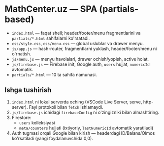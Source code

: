 # MathCenter.uz — SPA (partials-based)

- `index.html` — faqat shell; header/footer/menu fragmentlarini va `partials/*.html` sahifalarni ko'rsatadi.
- `css/style.css`, `css/menu.css` — global uslublar va drawer menyu.
- `js/app.js` — hash-router, fragmentlarni yuklash, header/footer/menu ni o'rnatish.
- `js/menu.js` — menyu havolalari, drawer ochish/yopish, active holat.
- `js/firebase.js` — Firebase init, Google auth, `users` hujjat, `numericId` avtomatik.
- `partials/*.html` — 10 ta sahifa namunasi.

## Ishga tushirish
1) `index.html` ni lokal serverda oching (VSCode Live Server, serve, http-server). Fayl protokoli bilan `fetch` ishlamaydi.
2) `js/firebase.js` ichidagi `firebaseConfig` ni o'zingizniki bilan almashtiring.
3) Firestore:
   - `users` kolleksiyasi
   - `meta/counters` hujjati (ixtiyoriy, `lastNumericId` avtomatik yaratiladi)
4) Auth tugmasi orqali Google bilan kirish — headerdagi ID/Balans/Olmos ko'rsatiladi (yangi foydalanuvchida 0,0).
